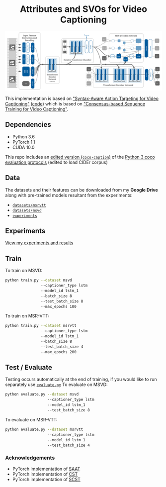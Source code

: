 <h1 align='center'>Attributes and SVOs for Video Captioning</h1>


<p align="center"><img src="model_diagram.svg"></p>

This implementation is based on ["Syntax-Aware Action Targeting for Video Captioning"](http://openaccess.thecvf.com/content_CVPR_2020/papers/Zheng_Syntax-Aware_Action_Targeting_for_Video_Captioning_CVPR_2020_paper.pdf) ([code](https://github.com/SydCaption/SAAT)) which is based on ["Consensus-based Sequence Training for Video Captioning"](https://github.com/mynlp/cst_captioning).

## Dependencies

* Python 3.6
* PyTorch 1.1
* CUDA 10.0

This repo includes an [edited version (`coco-caption`)](coco-caption) of the [Python 3 coco evaluation protocols](https://github.com/salaniz/pycocoevalcap) (edited to load CIDEr corpus)

## Data
The datasets and their features can be downloaded from my **Google Drive** along with pre-trained models resultant from the experiments:
* [`datasets/msrvtt`](https://drive.google.com/drive/folders/1qYfGVEOj7qwp-DvsEHq0vhyld00MF1Ii?usp=sharing)
* [`datasets/msvd`](https://drive.google.com/drive/folders/1IIt4cBfzyvTF6t2cCqWPjay3VrVQh00J?usp=sharing)
* [`experiments`](https://drive.google.com/drive/folders/1qthoGUZTdYR_sONMOmycw97TBC6X_zf5?usp=sharing)

## Experiments
[View my experiments and results](experiments)


## Train
To train on MSVD:
```bash
python train.py --dataset msvd 
                --captioner_type lstm 
                --model_id lstm_1 
                --batch_size 8 
                --test_batch_size 8 
                --max_epochs 100
```

To train on MSR-VTT:
```bash
python train.py --dataset msrvtt 
                --captioner_type lstm 
                --model_id lstm_1  
                --batch_size 8 
                --test_batch_size 4 
                --max_epochs 200
```

## Test / Evaluate
Testing occurs automatically at the end of training, if you would like to run separately use [`evaluate.py`](evaluate.py)
To evaluate on MSVD:
```bash
python evaluate.py --dataset msvd 
                   --captioner_type lstm 
                   --model_id lstm_1 
                   --test_batch_size 8 
```

To evaluate on MSR-VTT:
```bash
python evaluate.py --dataset msrvtt 
                   --captioner_type lstm 
                   --model_id lstm_1  
                   --test_batch_size 4 
```



### Acknowledgements

* PyTorch implementation of [SAAT](https://github.com/SydCaption/SAAT)
* PyTorch implementation of [CST](https://github.com/mynlp/cst_captioning)
* PyTorch implementation of  [SCST](https://github.com/ruotianluo/self-critical.pytorch)
